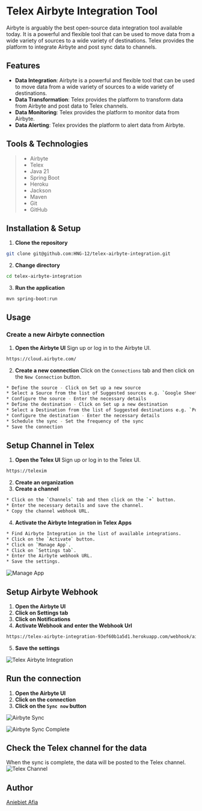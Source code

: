 # Telex Airbyte Integration Tool
Airbyte is arguably the best open-source data integration tool available today. It is a powerful and flexible tool that can be used to move data from a wide variety of sources to a wide variety of destinations. Telex provides the platform to integrate Airbyte and post sync data to channels.

## Features
- **Data Integration**: Airbyte is a powerful and flexible tool that can be used to move data from a wide variety of sources to a wide variety of destinations.
- **Data Transformation**: Telex provides the platform to transform data from Airbyte and post data to Telex channels.
- **Data Monitoring**: Telex provides the platform to monitor data from Airbyte.
- **Data Alerting**: Telex provides the platform to alert data from Airbyte.

## Tools & Technologies
> - Airbyte
> - Telex
> - Java 21
> - Spring Boot
> - Heroku
> - Jackson
> - Maven
> - Git
> - GitHub

## Installation & Setup
1. **Clone the repository**
```bash
git clone git@github.com:HNG-12/telex-airbyte-integration.git
```
2. **Change directory**
```bash
cd telex-airbyte-integration
```
3. **Run the application**
```bash
mvn spring-boot:run
```

## Usage
### **Create a new Airbyte connection**
1. **Open the Airbyte UI**
Sign up or log in to the Airbyte UI.
```bash
https://cloud.airbyte.com/
```
2. **Create a new connection**
Click on the `Connections` tab and then click on the `New Connection` button.
```bash
* Define the source - Click on Set up a new source
* Select a Source from the list of Suggested sources e.g. `Google Sheets`
* Configure the source - Enter the necessary details
* Define the destination - Click on Set up a new destination
* Select a Destination from the list of Suggested destinations e.g. `Postgres`
* Configure the destination - Enter the necessary details
* Schedule the sync - Set the frequency of the sync
* Save the connection
```
## **Setup Channel in Telex**
1. **Open the Telex UI**
Sign up or log in to the Telex UI.
```bash
https://telexim
```
2. **Create an organization**
3. **Create a channel**
```bash
* Click on the `Channels` tab and then click on the `+` button.
* Enter the necessary details and save the channel.
* Copy the channel webhook URL.
```
4. **Activate the Airbyte Integration in Telex Apps**
```bash
* Find Airbyte Integration in the list of available integrations.
* Click on the `Activate` button.
* Click on `Manage App`.
* Click on `Settings tab`.
* Enter the Airbyte webhook URL.
* Save the settings.
```
![Manage App](https://telex-airbyte-integration-93ef60b1a5d1.herokuapp.com/airbyte_manage_app.png)

## **Setup Airbyte Webhook**
1. **Open the Airbyte UI**
2. **Click on Settings tab**
3. **Click on Notifications**
4. **Activate Webhook and enter the Webhook Url**
```bash
https://telex-airbyte-integration-93ef60b1a5d1.herokuapp.com/webhook/airbyte
```
5. **Save the settings**

![Telex Airbyte Integration](https://telex-airbyte-integration-93ef60b1a5d1.herokuapp.com/airbyte_input_webhook.png)

## **Run the connection**
1. **Open the Airbyte UI**
2. **Click on the connection**
3. **Click on the `Sync now` button**

![Airbyte Sync](https://telex-airbyte-integration-93ef60b1a5d1.herokuapp.com/airbyte_postgres_sync.png)

![Airbyte Sync Complete](https://telex-airbyte-integration-93ef60b1a5d1.herokuapp.com/airbyte_postgres_sync_complete.png)

## **Check the Telex channel for the data**
When the sync is complete, the data will be posted to the Telex channel.
![Telex Channel](https://telex-airbyte-integration-93ef60b1a5d1.herokuapp.com/airbyte_sync_success.png)

## **Author**
[Aniebiet Afia](https://github.com/aniebietafia)